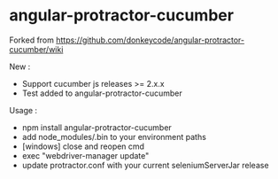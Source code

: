 # angular-protractor-cucumber

Forked from https://github.com/donkeycode/angular-protractor-cucumber/wiki

New :
- Support cucumber js releases >= 2.x.x
- Test added to  angular-protractor-cucumber

Usage :
- npm install angular-protractor-cucumber
- add node_modules/.bin to your environment paths
- [windows] close and reopen cmd
- exec "webdriver-manager update"
- update protractor.conf with your current seleniumServerJar release
